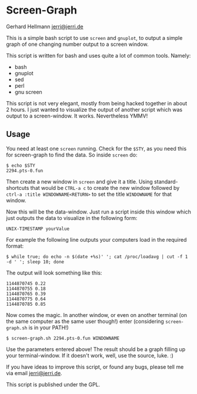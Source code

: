 # Screen-Graph

Gerhard Hellmann <jerri@jerri.de>

This is a simple bash script to use `screen` and `gnuplot`, to output a simple graph of one changing number output to a screen window.

This script is written for bash and uses quite a lot of common tools. Namely:

* bash
* gnuplot
* sed
* perl
* gnu screen

This script is not very elegant, mostly from being hacked together in about 2 hours. I just wanted to visualize the output of another script which was output to a screen-window. It works. Nevertheless YMMV!

## Usage

You need at least one `screen` running. Check for the `$STY`, as you need this for screen-graph to find the data. So inside `screen` do:

~~~
$ echo $STY
2294.pts-0.fun
~~~

Then create a new window in `screen` and give it a title. Using standard-shortcuts that would be `CTRL-a c` to create the new window followed by `ctrl-a :title WINDOWNAME<RETURN>` to set the title `WINDOWNAME` for that window.

Now this will be the data-window. Just run a script inside this window which just outputs the data to visualize in the following form:

~~~
UNIX-TIMESTAMP yourValue
~~~

For example the following line outputs your computers load in the required format:

~~~
$ while true; do echo -n $(date +%s)' '; cat /proc/loadavg | cut -f 1 -d ' '; sleep 10; done
~~~

The output will look something like this:

~~~
1144870745 0.22
1144870755 0.18
1144870765 0.39
1144870775 0.64
1144870785 0.85
~~~

Now comes the magic. In another window, or even on another terminal (on the same computer as the same user though!) enter (considering `screen-graph.sh` is in your PATH!)

~~~
$ screen-graph.sh 2294.pts-0.fun WINDOWNAME
~~~

Use the parameters entered above! The result should be a graph filling up your terminal-window. If it doesn't work, well, use the source, luke. :)

If you have ideas to improve this script, or found any bugs, please tell me via email <jerri@jerri.de>.

This script is published under the GPL.
